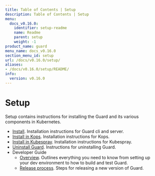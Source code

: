 ```yaml
---
title: Table of Contents | Setup
description: Table of Contents | Setup
menu:
  docs_v0.16.0:
    identifier: setup-readme
    name: Readme
    parent: setup
    weight: -1
product_name: guard
menu_name: docs_v0.16.0
section_menu_id: setup
url: /docs/v0.16.0/setup/
aliases:
- /docs/v0.16.0/setup/README/
info:
  version: v0.16.0
---
```


# Setup

Setup contains instructions for installing the Guard and its various components in Kubernetes.

- [Install](/docs/v0.16.0/setup/install). Installation instructions for Guard cli and server.
- [Install in Kops](/docs/v0.16.0/setup/install-kops). Installation instructions for Kops.
- [Install in Kubespray](/docs/v0.16.0/setup/install-kubespray). Installation instructions for Kubespray.
- [Uninstall Guard](/docs/v0.16.0/setup/uninstall). Instructions for uninstalling Guard.
- Developer Guide
  - [Overview](/docs/v0.16.0/setup/developer-guide/overview). Outlines everything you need to know from setting up your dev environment to how to build and test Guard.
  - [Release process](/docs/v0.16.0/setup/developer-guide/release). Steps for releasing a new version of Guard.
